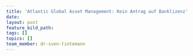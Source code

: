 ```yaml
---
title: 'Atlantic Global Asset Management: Kein Antrag auf Banklizenz'
date:
layout: post
feature_bild_path:
tags: []
topics: []
team_member: dr-sven-tintemann
---
```

